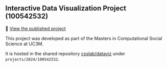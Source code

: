 ## Interactive Data Visualization Project (100542532)

🔗 [View the published project](https://csslab.uc3m.es/dataviz/projects/2024/100542532/)

This project was developed as part of the Masters in Computational Social Science at UC3M.

It is hosted in the shared repository [csslab/dataviz](https://github.com/isabelmonge/dataviz) under `projects/2024/100542532`.
